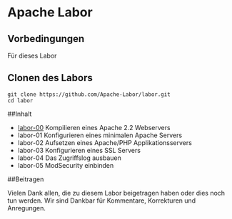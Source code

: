 Apache Labor
============

## Vorbedingungen
Für dieses Labor

## Clonen des Labors

```
git clone https://github.com/Apache-Labor/labor.git
cd labor
```

##Inhalt

- [labor-00](labo-00) Kompilieren eines Apache 2.2 Webservers
- labor-01 Konfigurieren eines minimalen Apache Servers
- labor-02 Aufsetzen eines Apache/PHP Applikationsservers
- labor-03 Konfigurieren eines SSL Servers
- labor-04 Das Zugriffslog ausbauen
- labor-05 ModSecurity einbinden

##Beitragen

Vielen Dank allen, die zu diesem Labor beigetragen haben oder dies noch tun werden.
Wir sind Dankbar für Kommentare, Korrekturen und Anregungen.
